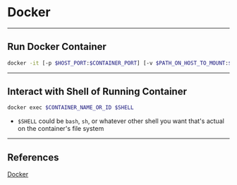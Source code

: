 # Docker

---

## Run Docker Container

```bash
docker -it [-p $HOST_PORT:$CONTAINER_PORT] [-v $PATH_ON_HOST_TO_MOUNT:$PATH_ON_CONTAINER_TO_MOUNT] --name $CUSTOM_NAME_FOR_CONTAINER $IMAGE_NAME
```

---

## Interact with Shell of Running Container

```bash
docker exec $CONTAINER_NAME_OR_ID $SHELL
```

- `$SHELL` could be `bash`, `sh`, or whatever other shell you want that's actual on the container's file system

---

## References

[Docker](https://www.docker.com/)
